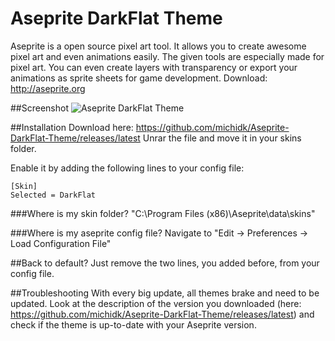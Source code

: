 # Aseprite DarkFlat Theme
Aseprite is a open source pixel art tool. It allows you to create awesome pixel art and even animations easily. The given tools are especially made for pixel art. You can even create layers with transparency or export your animations as sprite sheets for game development.
Download: http://aseprite.org

##Screenshot
![](https://www.michidk.cat/wp-content/uploads/2015/06/WkKTqXo.png "Aseprite DarkFlat Theme")

##Installation
Download here: https://github.com/michidk/Aseprite-DarkFlat-Theme/releases/latest
Unrar the file and move it in your skins folder.

Enable it by adding the following lines to your config file: 
```
[Skin]
Selected = DarkFlat
```

###Where is my skin folder?
"C:\Program Files (x86)\Aseprite\data\skins"

###Where is my aseprite config file?
Navigate to "Edit -> Preferences -> Load Configuration File"

##Back to default?
Just remove the two lines, you added before, from your config file.

##Troubleshooting
With every big update, all themes brake and need to be updated.
Look at the description of the version you downloaded (here: https://github.com/michidk/Aseprite-DarkFlat-Theme/releases/latest) and check if the theme is up-to-date with your Aseprite version.
